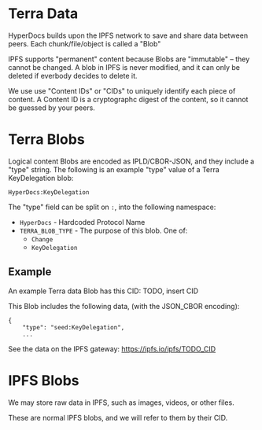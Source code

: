 # Terra Data

HyperDocs builds upon the IPFS network to save and share data between peers. Each chunk/file/object is called a "Blob"

IPFS supports "permanent" content because Blobs are "immutable" – they cannot be changed. A blob in IPFS is never modified, and it can only be deleted if everbody decides to delete it.

We use use "Content IDs" or "CIDs" to uniquely identify each piece of content. A Content ID is a cryptographc digest of the content, so it cannot be guessed by your peers.



# Terra Blobs

Logical content Blobs are encoded as IPLD/CBOR-JSON, and they include a "type" string. The following is an example "type" value of a Terra KeyDelegation blob:

```
HyperDocs:KeyDelegation
```

The "type" field can be split on `:`, into the following namespace:

- `HyperDocs` - Hardcoded Protocol Name
- `TERRA_BLOB_TYPE` - The purpose of this blob. One of:
    - `Change`
    - `KeyDelegation`



## Example

An example Terra data Blob has this CID: TODO, insert CID

This Blob includes the following data, (with the JSON_CBOR encoding):

```
{
    "type": "seed:KeyDelegation",
    ...
```

See the data on the IPFS gateway: https://ipfs.io/ipfs/TODO_CID

# IPFS Blobs

We may store raw data in IPFS, such as images, videos, or other files.

These are normal IPFS blobs, and we will refer to them by their CID.